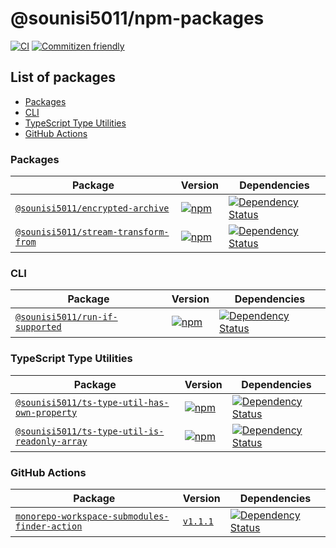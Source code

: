 # @sounisi5011/npm-packages

[![CI](https://github.com/sounisi5011/npm-packages/actions/workflows/ci.yaml/badge.svg)](https://github.com/sounisi5011/npm-packages/actions/workflows/ci.yaml)
[![Commitizen friendly](https://img.shields.io/badge/commitizen-friendly-brightgreen.svg)](http://commitizen.github.io/cz-cli/)

## List of packages

- [Packages](#packages)
- [CLI](#cli)
- [TypeScript Type Utilities](#typescript-type-utilities)
- [GitHub Actions](#github-actions)

### Packages

| Package | Version | Dependencies |
|-|-|-|
| [`@sounisi5011/encrypted-archive`](./packages/encrypted-archive) | [![npm](https://img.shields.io/npm/v/@sounisi5011/encrypted-archive.svg)](https://www.npmjs.com/package/@sounisi5011/encrypted-archive) | [![Dependency Status](https://status.david-dm.org/gh/sounisi5011/npm-packages.svg?path=packages%2Fencrypted-archive)](https://david-dm.org/sounisi5011/npm-packages?path=packages%2Fencrypted-archive) |
| [`@sounisi5011/stream-transform-from`](./packages/stream-transform-from) | [![npm](https://img.shields.io/npm/v/@sounisi5011/stream-transform-from.svg)](https://www.npmjs.com/package/@sounisi5011/stream-transform-from) | [![Dependency Status](https://status.david-dm.org/gh/sounisi5011/npm-packages.svg?path=packages%2Fstream-transform-from)](https://david-dm.org/sounisi5011/npm-packages?path=packages%2Fstream-transform-from) |

### CLI

| Package | Version | Dependencies |
|-|-|-|
| [`@sounisi5011/run-if-supported`](./packages/cli/run-if-supported) | [![npm](https://img.shields.io/npm/v/@sounisi5011/run-if-supported.svg)](https://www.npmjs.com/package/@sounisi5011/run-if-supported) | [![Dependency Status](https://status.david-dm.org/gh/sounisi5011/npm-packages.svg?path=packages%2Fcli%2Frun-if-supported)](https://david-dm.org/sounisi5011/npm-packages?path=packages%2Fcli%2Frun-if-supported) |

### TypeScript Type Utilities

| Package | Version | Dependencies |
|-|-|-|
| [`@sounisi5011/ts-type-util-has-own-property`](./packages/ts-type-utils/has-own-property) | [![npm](https://img.shields.io/npm/v/@sounisi5011/ts-type-util-has-own-property.svg)](https://www.npmjs.com/package/@sounisi5011/ts-type-util-has-own-property) | [![Dependency Status](https://status.david-dm.org/gh/sounisi5011/npm-packages.svg?path=packages%2Fts-type-utils%2Fhas-own-property)](https://david-dm.org/sounisi5011/npm-packages?path=packages%2Fts-type-utils%2Fhas-own-property) |
| [`@sounisi5011/ts-type-util-is-readonly-array`](./packages/ts-type-utils/is-readonly-array) | [![npm](https://img.shields.io/npm/v/@sounisi5011/ts-type-util-is-readonly-array.svg)](https://www.npmjs.com/package/@sounisi5011/ts-type-util-is-readonly-array) | [![Dependency Status](https://status.david-dm.org/gh/sounisi5011/npm-packages.svg?path=packages%2Fts-type-utils%2Fis-readonly-array)](https://david-dm.org/sounisi5011/npm-packages?path=packages%2Fts-type-utils%2Fis-readonly-array) |

### GitHub Actions

| Package | Version | Dependencies |
|-|-|-|
| [`monorepo-workspace-submodules-finder-action`](./actions/monorepo-workspace-submodules-finder) | [`v1.1.1`](https://github.com/sounisi5011/npm-packages/tree/monorepo-workspace-submodules-finder-action-v1.1.1/actions/monorepo-workspace-submodules-finder) | [![Dependency Status](https://status.david-dm.org/gh/sounisi5011/npm-packages.svg?path=actions%2Fmonorepo-workspace-submodules-finder)](https://david-dm.org/sounisi5011/npm-packages?path=actions%2Fmonorepo-workspace-submodules-finder) |
